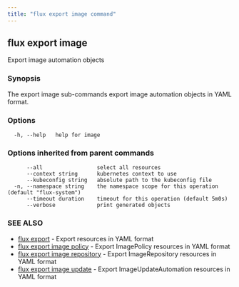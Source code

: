 ```yaml
---
title: "flux export image command"
---
```

## flux export image

Export image automation objects

### Synopsis

The export image sub-commands export image automation objects in YAML format.

### Options

```
  -h, --help   help for image
```

### Options inherited from parent commands

```
      --all                 select all resources
      --context string      kubernetes context to use
      --kubeconfig string   absolute path to the kubeconfig file
  -n, --namespace string    the namespace scope for this operation (default "flux-system")
      --timeout duration    timeout for this operation (default 5m0s)
      --verbose             print generated objects
```

### SEE ALSO

* [flux export](../flux_export/)	 - Export resources in YAML format
* [flux export image policy](../flux_export_image_policy/)	 - Export ImagePolicy resources in YAML format
* [flux export image repository](../flux_export_image_repository/)	 - Export ImageRepository resources in YAML format
* [flux export image update](../flux_export_image_update/)	 - Export ImageUpdateAutomation resources in YAML format

